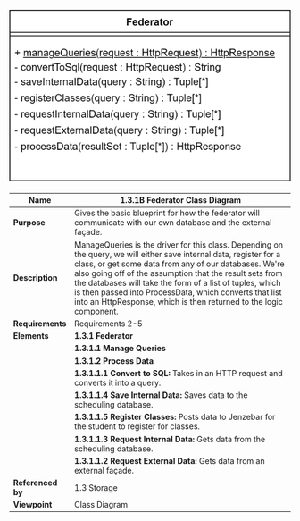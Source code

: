![Storage Data Flow](TeamOneFiles/federator_class_diagram.drawio.svg)

|**Name**|**1.3.1B Federator Class Diagram**|
|-------------------|-----------------------------------------------------------------------------------------------------------------------------------------------------------------------------------------------------------------------------------------------------------------------------------------------------------------------------------------------------------------------------------------------------------------------------|
|**Purpose**|Gives the basic blueprint for how the federator will communicate with our own database and the external façade.|
|**Description**|ManageQueries is the driver for this class. Depending on the query, we will either save internal data, register for a class, or get some data from any of our databases. We're also going off of the assumption that the result sets from the databases will take the form of a list of tuples, which is then passed into ProcessData, which converts that list into an HttpResponse, which is then returned to the logic component.|
|**Requirements**|Requirements 2-5|
|**Elements**|**1.3.1 Federator**|
||**1.3.1.1 Manage Queries**|
||**1.3.1.2 Process Data**|
||**1.3.1.1.1 Convert to SQL:** Takes in an HTTP request and converts it into a query.|
||**1.3.1.1.4 Save Internal Data:** Saves data to the scheduling database.|
||**1.3.1.1.5 Register Classes:** Posts data to Jenzebar for the student to register for classes.|
||**1.3.1.1.3 Request Internal Data:** Gets data from the scheduling database.|
||**1.3.1.1.2 Request External Data:** Gets data from an external façade.|
|**Referenced by**|1.3 Storage|
|**Viewpoint**|Class Diagram|